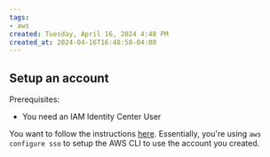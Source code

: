 ```yaml
---
tags: 
- aws
created: Tuesday, April 16, 2024 4:48 PM
created_at: 2024-04-16T16:48:58-04:00
---
```

## Setup an account

Prerequisites:
- You need an IAM Identity Center User

You want to follow the instructions [here](https://docs.aws.amazon.com/cli/latest/userguide/sso-configure-profile-token.html). Essentially, you're using `aws configure sso` to setup the AWS CLI to use the account you created.